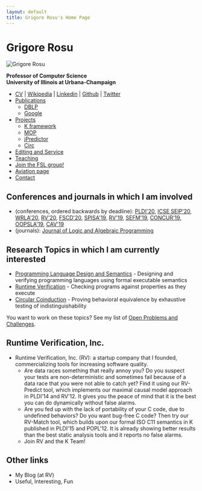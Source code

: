 ```yaml
---
layout: default
title: Grigore Rosu's Home Page
---
```


# Grigore Rosu

![Grigore Rosu]({{site.baseurl}}/assets/photos/grigore-rosu-photo-main.jpg)

**Professor of Computer Science** <br/>
**University of Illinois at Urbana-Champaign**

- [CV](grigore-rosu-cv.html) 
  | [Wikipedia](https://en.wikipedia.org/wiki/Grigore_Rosu) 
  | [Linkedin](https://www.linkedin.com/in/grigorerosu)
  | [Github](https://github.com/grosu)
  | [Twitter](http://twitter.com/RosuGrigore)
- [Publications](grigore-rosu-publications.html)
   - [DBLP](http://www.informatik.uni-trier.de/~ley/db/indices/a-tree/r/Rosu:Grigore.html)
   - [Google](http://scholar.google.com/citations?user=yxpqbdQAAAAJ&hl=en)
- [Projects](/fsl//projects/index.html)
   - [K framework](http://kframework.org/)
   - [MOP](/fsl//projects/mop/index.html)
   - [jPredictor](/fsl//projects/jpredictor/index.html)
   - [Circ](/fsl//projects/circ/index.html)
- [Editing and Service](/fsl//other-pages/under-construction.html)
- [Teaching](/fsl//teaching/index.html)
- [Join the FSL group!](join-fsl-group.html)
- [Aviation page](/fsl//other-pages/under-construction.html)
- [Contact](/fsl//other-pages/under-construction.html)

## Conferences and journals in which I am involved

- (conferences, ordered backwards by deadline): 
  [PLDI'20](https://conf.researchr.org/home/pldi-2020), 
  [ICSE SEIP'20](https://conf.researchr.org/track/icse-2020/icse-2020-Software-Engineering-in-Practice),
  [WRLA'20](https://wrla2020.webs.upv.es/),
  [RV'20](https://rv20.ait.ac.at/),
  [FSCD'20](https://lipn.univ-paris13.fr/~guerrini/FSCD20/),
  [SPISA'19](https://www.cl.cam.ac.uk/~jrh13/spisa19.html),
  [RV'19](https://www.react.uni-saarland.de/rv2019/),
  [SEFM'19](https://sefm2019.inria.fr/),
  [CONCUR'19](https://event.cwi.nl/concur2019/),
  [OOPSLA'19](https://conf.researchr.org/track/splash-2019/splash-2019-oopsla),
  [CAV'19](http://i-cav.org/2019/)
- (journals): 
  [Journal of Logic and Algebraic Programming](http://www.journals.elsevier.com/the-journal-of-logic-and-algebraic-programming)

## Research Topics in which I am currently interested

- [Programming Language Design and Semantics](/fsl//projects/pl/index.html) - Designing and verifying programming languages using formal executable semantics
- [Runtime Verification](/fs//projects/rv/index.html) - Checking programs against properties as they execute
- [Circular Coinduction](/fsl//projects/circ/index.html) - Proving behavioral equivalence by exhaustive testing of indistinguishability

You want to work on these topics? 
See my list of [Open Problems and Challenges](/fsl//other-pages/open-problems.html).

## Runtime Verification, Inc.

- Runtime Verification, Inc. (RV): a startup company that I founded, commercializing tools for increasing software quality.
   - Are data races something that really annoy you? Do you suspect your tests are non-deterministic and sometimes fail because of a data race that you were not able to catch yet? Find it using our RV-Predict tool, which implements our maximal causal model approach in PLDI'14 and RV'12. It gives you the peace of mind that it is the best you can do dynamically without false alarms.
   - Are you fed up with the lack of portability of your C code, due to undefined behaviors? Do you want bug-free C code? Then try our RV-Match tool, which builds upon our formal ISO C11 semantics in K published in PLDI'15 and POPL'12. It is already showing better results than the best static analysis tools and it reports no false alarms.
   - Join RV and the K Team!

## Other links

- My Blog (at RV)
- Useful, Interesting, Fun

